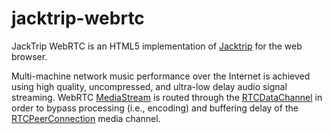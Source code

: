# jacktrip-webrtc

JackTrip WebRTC is an HTML5 implementation of [Jacktrip](https://ccrma.stanford.edu/software/jacktrip/) for the web browser.

Multi-machine network music performance over the Internet is achieved using high quality, uncompressed, and ultra-low delay audio signal streaming. WebRTC [MediaStream](https://developer.mozilla.org/en-US/docs/Web/API/MediaStream) is routed through the [RTCDataChannel](https://developer.mozilla.org/en-US/docs/Web/API/RTCDataChannel) in order to bypass processing (i.e., encoding) and buffering delay of the [RTCPeerConnection](https://developer.mozilla.org/en-US/docs/Web/API/RTCPeerConnection) media channel.



